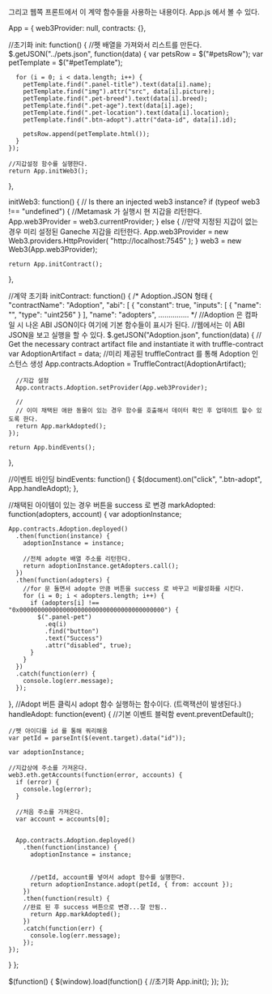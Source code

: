 그리고 웹쪽 프론트에서 이 계약 함수들을 사용하는 내용이다. App.js 에서 볼 수 있다.

App = {
  web3Provider: null,
  contracts: {},

  //초기화
  init: function() {
    //펫 배열을 가져와서 리스트를 만든다. 
    $.getJSON("../pets.json", function(data) {
      var petsRow = $("#petsRow");
      var petTemplate = $("#petTemplate");

      for (i = 0; i < data.length; i++) {
        petTemplate.find(".panel-title").text(data[i].name);
        petTemplate.find("img").attr("src", data[i].picture);
        petTemplate.find(".pet-breed").text(data[i].breed);
        petTemplate.find(".pet-age").text(data[i].age);
        petTemplate.find(".pet-location").text(data[i].location);
        petTemplate.find(".btn-adopt").attr("data-id", data[i].id);

        petsRow.append(petTemplate.html());
      }
    });
    
    //지갑설정 함수를 실행한다. 
    return App.initWeb3();
  },

  
  initWeb3: function() {
    // Is there an injected web3 instance?
    if (typeof web3 !== "undefined") {
      //Metamask 가 실행시 현 지갑을 리턴한다. 
      App.web3Provider = web3.currentProvider;
    } else {
      //만약 지정된 지갑이 없는 경우 미리 설정된 Ganeche 지갑을 리턴한다. 
      App.web3Provider = new Web3.providers.HttpProvider(
        "http://localhost:7545"
      );
    }
    web3 = new Web3(App.web3Provider);

    return App.initContract();
  },
  
  //계약 초기화
  initContract: function() {
    /*
    Adoption.JSON 형태 
    {
    "contractName": "Adoption",
    "abi": [
      {
        "constant": true,
        "inputs": [
          {
            "name": "",
            "type": "uint256"
          }
        ],
        "name": "adopters",
       ...............
    */
    //Adoption 은 컴파일 시 나온 ABI JSON이다 여기에 기본 함수들이 표시가 된다. 
    //웹에서는 이 ABI JSON을 보고 실행을 할 수 있다.
    $.getJSON("Adoption.json", function(data) {
      // Get the necessary contract artifact file and instantiate it with truffle-contract
      var AdoptionArtifact = data;
      //미리 제공된 truffleContract 를 통해 Adoption 인스턴스 생성
      App.contracts.Adoption = TruffleContract(AdoptionArtifact);
      
      //지갑 설정
      App.contracts.Adoption.setProvider(App.web3Provider);

      //
      // 이미 채택된 애완 동물이 있는 경우 함수를 호출해서 데이터 확인 후 업데이트 할수 있도록 한다. 
      return App.markAdopted();
    });

    return App.bindEvents();
  },

  //이벤트 바인딩
  bindEvents: function() {
    $(document).on("click", ".btn-adopt", App.handleAdopt);
  },

  //채택된 아이템이 있는 경우 버튼을 success 로 변경
  markAdopted: function(adopters, account) {
    var adoptionInstance;

    App.contracts.Adoption.deployed()
      .then(function(instance) {
        adoptionInstance = instance;
        
        //전체 adopte 배열 주소를 리턴한다. 
        return adoptionInstance.getAdopters.call();
      })
      .then(function(adopters) {
        //for 문 돌면서 adopte 만큼 버튼을 success 로 바꾸고 비활성화를 시킨다. 
        for (i = 0; i < adopters.length; i++) {
          if (adopters[i] !== "0x0000000000000000000000000000000000000000") {
            $(".panel-pet")
              .eq(i)
              .find("button")
              .text("Success")
              .attr("disabled", true);
          }
        }
      })
      .catch(function(err) {
        console.log(err.message);
      });
  },
  //Adopt 버튼 클릭시 adopt 함수 실행하는 함수이다. (트랙잭션이 발생된다.)
  handleAdopt: function(event) {
    //기본 이벤트 블럭함
    event.preventDefault();

    //펫 아이디를 id 를 통해 쿼리해옴
    var petId = parseInt($(event.target).data("id"));

    var adoptionInstance;
    
    //지갑상에 주소를 가져온다. 
    web3.eth.getAccounts(function(error, accounts) {
      if (error) {
        console.log(error);
      }

      //처음 주소를 가져온다. 
      var account = accounts[0];

      
      App.contracts.Adoption.deployed()
        .then(function(instance) {
          adoptionInstance = instance;
          
          
          //petId, account를 넣어서 adopt 함수를 실행한다. 
          return adoptionInstance.adopt(petId, { from: account });
        })
        .then(function(result) {
        //완료 된 후 success 버튼으로 변경...잘 안됨..
          return App.markAdopted();
        })
        .catch(function(err) {
          console.log(err.message);
        });
    });
  }
};

$(function() {
  $(window).load(function() {
  //초기화
    App.init();
  });
});
